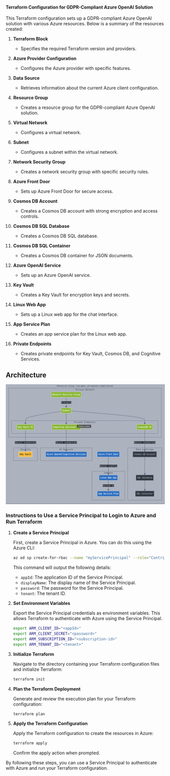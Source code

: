 
#### Terraform Configuration for GDPR-Compliant Azure OpenAI Solution

This Terraform configuration sets up a GDPR-compliant Azure OpenAI solution with various Azure resources. Below is a summary of the resources created:

1. **Terraform Block**
   - Specifies the required Terraform version and providers.

2. **Azure Provider Configuration**
   - Configures the Azure provider with specific features.

3. **Data Source**
   - Retrieves information about the current Azure client configuration.

4. **Resource Group**
   - Creates a resource group for the GDPR-compliant Azure OpenAI solution.

5. **Virtual Network**
   - Configures a virtual network.

6. **Subnet**
   - Configures a subnet within the virtual network.

7. **Network Security Group**
   - Creates a network security group with specific security rules.

8. **Azure Front Door**
   - Sets up Azure Front Door for secure access.

9. **Cosmos DB Account**
   - Creates a Cosmos DB account with strong encryption and access controls.

10. **Cosmos DB SQL Database**
    - Creates a Cosmos DB SQL database.

11. **Cosmos DB SQL Container**
    - Creates a Cosmos DB container for JSON documents.

12. **Azure OpenAI Service**
    - Sets up an Azure OpenAI service.

13. **Key Vault**
    - Creates a Key Vault for encryption keys and secrets.

14. **Linux Web App**
    - Sets up a Linux web app for the chat interface.

15. **App Service Plan**
    - Creates an app service plan for the Linux web app.

16. **Private Endpoints**
    - Creates private endpoints for Key Vault, Cosmos DB, and Cognitive Services.


## Architecture

![Architecture Diagram](./images/openai-azure-private-arch.png)

### Instructions to Use a Service Principal to Login to Azure and Run Terraform

1. **Create a Service Principal**

   First, create a Service Principal in Azure. You can do this using the Azure CLI:

   ```sh
   az ad sp create-for-rbac --name "myServicePrincipal" --role="Contributor" --scopes="/subscriptions/<subscription-id>"
   ```

   This command will output the following details:
   - `appId`: The application ID of the Service Principal.
   - `displayName`: The display name of the Service Principal.
   - `password`: The password for the Service Principal.
   - `tenant`: The tenant ID.

2. **Set Environment Variables**

   Export the Service Principal credentials as environment variables. This allows Terraform to authenticate with Azure using the Service Principal.

   ```sh
   export ARM_CLIENT_ID="<appId>"
   export ARM_CLIENT_SECRET="<password>"
   export ARM_SUBSCRIPTION_ID="<subscription-id>"
   export ARM_TENANT_ID="<tenant>"
   ```

3. **Initialize Terraform**

   Navigate to the directory containing your Terraform configuration files and initialize Terraform:

   ```sh
   terraform init
   ```

4. **Plan the Terraform Deployment**

   Generate and review the execution plan for your Terraform configuration:

   ```sh
   terraform plan
   ```

5. **Apply the Terraform Configuration**

   Apply the Terraform configuration to create the resources in Azure:

   ```sh
   terraform apply
   ```

   Confirm the apply action when prompted.

By following these steps, you can use a Service Principal to authenticate with Azure and run your Terraform configuration.